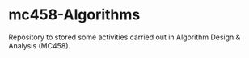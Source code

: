 # mc458-Algorithms
Repository to stored some activities carried out in Algorithm Design &amp; Analysis (MC458).
